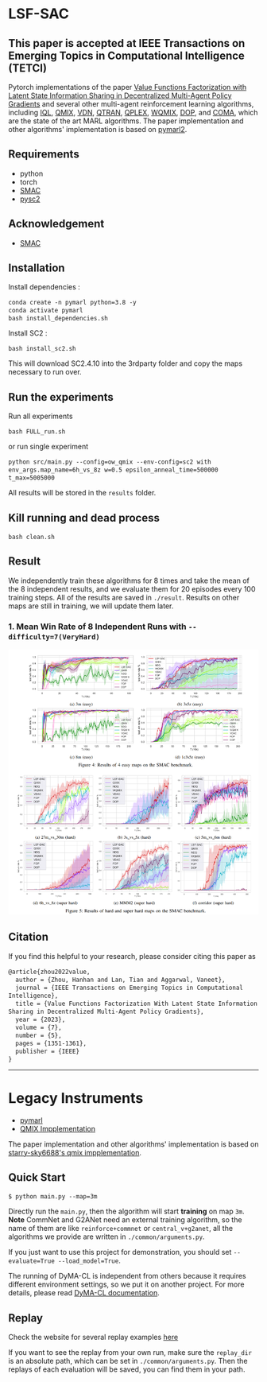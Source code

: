 # LSF-SAC

## This paper is accepted at IEEE Transactions on Emerging Topics in Computational Intelligence (TETCI) 

Pytorch implementations of the paper [Value Functions Factorization with Latent State Information Sharing in Decentralized  Multi-Agent Policy Gradients](https://arxiv.org/abs/2201.01247) and several other multi-agent reinforcement learning algorithms, including 
[IQL](https://arxiv.org/abs/1511.08779),
[QMIX](https://arxiv.org/abs/1803.11485), [VDN](https://arxiv.org/abs/1706.05296), 
[QTRAN](https://arxiv.org/abs/1905.05408),
[QPLEX](https://arxiv.org/abs/1910.07483), [WQMIX](https://arxiv.org/abs/2006.10800), 
[DOP](https://arxiv.org/abs/2007.12322), and [COMA](https://arxiv.org/abs/1705.08926), 
which are the state of the art MARL algorithms. The paper implementation and other algorithms' implementation is based on [pymarl2](https://github.com/hijkzzz/pymarl2).

## Requirements

- python
- torch
- [SMAC](https://github.com/oxwhirl/smac)
- [pysc2](https://github.com/deepmind/pysc2)

## Acknowledgement

+ [SMAC](https://github.com/oxwhirl/smac)

## Installation
Install dependencies :

```
conda create -n pymarl python=3.8 -y
conda activate pymarl
bash install_dependencies.sh
```

Install SC2 :

```
bash install_sc2.sh
```
This will download SC2.4.10 into the 3rdparty folder and copy the maps necessary to run over.

## Run the experiments

Run all experiments
```
bash FULL_run.sh
```

or run single experiment

```
python src/main.py --config=ow_qmix --env-config=sc2 with env_args.map_name=6h_vs_8z w=0.5 epsilon_anneal_time=500000 t_max=5005000
```

All results will be stored in the ``results`` folder.

## Kill running and dead process

```
bash clean.sh
```
## Result

We independently train these algorithms for 8 times and take the mean of the 8 independent results, and we evaluate them for 20 episodes every 100 training steps. All of the results are saved in  `./result`.
Results on other maps are still in training, we will update them later.

### 1. Mean Win Rate of 8 Independent Runs with `--difficulty=7(VeryHard)`
<div align=center><img  src ="./result/GenRes_newlenged.png"/></div>


## Citation

If you find this helpful to your research, please consider citing this paper as
```
@article{zhou2022value,
  author = {Zhou, Hanhan and Lan, Tian and Aggarwal, Vaneet},
  journal = {IEEE Transactions on Emerging Topics in Computational Intelligence},
  title = {Value Functions Factorization With Latent State Information Sharing in Decentralized Multi-Agent Policy Gradients},
  year = {2023},
  volume = {7},
  number = {5},
  pages = {1351-1361},
  publisher = {IEEE}
}
```


---
# Legacy Instruments

+ [pymarl](https://github.com/oxwhirl/pymarl)
+ [QMIX Impplementation](https://github.com/starry-sky6688/StarCraft)

The paper implementation and other algorithms' implementation is based on [starry-sky6688's qmix impplementation](https://github.com/starry-sky6688/StarCraft).

## Quick Start
```shell
$ python main.py --map=3m
```

Directly run the `main.py`, then the algorithm will start **training** on map `3m`. **Note** CommNet and G2ANet need an external training algorithm, so the name of them are like `reinforce+commnet` or `central_v+g2anet`, all the algorithms we provide are written in `./common/arguments.py`.

If you just want to use this project for demonstration, you should set `--evaluate=True --load_model=True`. 

The running of DyMA-CL is independent from others because it requires different environment settings, so we put it on another project. For more details, please read [DyMA-CL documentation](https://github.com/starry-sky6688/DyMA-CL).




## Replay

Check the website for several replay examples
[here](https://sites.google.com/view/sacmm)

If you want to see the replay from your own run, make sure the `replay_dir` is an absolute path, which can be set in `./common/arguments.py`. Then the replays of each evaluation will be saved, you can find them in your path.
